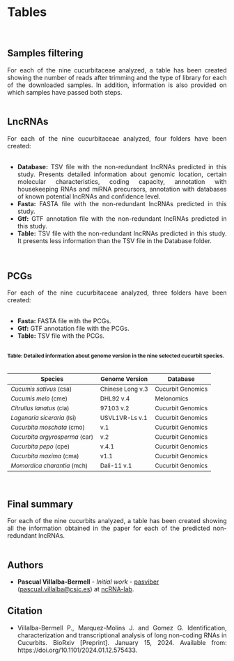 # Tables

<br />

## Samples filtering

<div align="justify">For each of the nine cucurbitaceae analyzed, a table has been created showing the number of reads after trimming and the type of library for each of the downloaded samples. In addition, information is also provided on which samples have passed both steps.</div><br />

## LncRNAs

<div align="justify">For each of the nine cucurbitaceae analyzed, four folders have been created:</div><br />

 - <div align="justify"><b>Database:</b> TSV file with the non-redundant lncRNAs predicted in this study. Presents detailed information about genomic location, certain molecular characteristics, coding capacity, annotation with housekeeping RNAs and miRNA precursors, annotation with databases of known potential lncRNAs and confidence level.</div>
 - <div align="justify"><b>Fasta:</b> FASTA file with the non-redundant lncRNAs predicted in this study.</div>
 - <div align="justify"><b>Gtf:</b> GTF annotation file with the non-redundant lncRNAs predicted in this study.</div>
 - <div align="justify"><b>Table:</b> TSV file with the non-redundant lncRNAs predicted in this study. It presents less information than the TSV file in the Database folder. </div>

<br />

## PCGs

 <div align="justify">For each of the nine cucurbitaceae analyzed, three folders have been created:</div><br />
  
 - <div align="justify"><b>Fasta:</b> FASTA file with the PCGs.</div>
 - <div align="justify"><b>Gtf:</b> GTF annotation file with the PCGs.</div>
 - <div align="justify"><b>Table:</b> TSV file with the PCGs.</div>

<br />

<div align="justify"> <sub><b>Table: Detailed information about genome version in the nine selected cucurbit species.</b></sub> </div>

<br />

| <sub>Species</sub>                        | <sub>Genome Version</sub>    | <sub>Database</sub>           |
|-------------------------------------------|------------------------------|-------------------------------|
| <sub>*Cucumis sativus* (csa)</sub>        | <sub>Chinese Long v.3</sub>  | <sub>Cucurbit Genomics</sub>  |
| <sub>*Cucumis melo* (cme)</sub>           | <sub>DHL92 v.4</sub>         | <sub>Melonomics</sub>         |
| <sub>*Citrullus lanatus* (cla)</sub>      | <sub>97103 v.2</sub>         | <sub>Cucurbit Genomics</sub>  |
| <sub>*Lagenaria siceraria* (lsi)</sub>    | <sub>USVL1VR-Ls v.1</sub>    | <sub>Cucurbit Genomics</sub>  |
| <sub>*Cucurbita moschata* (cmo)</sub>     | <sub>v.1</sub>               | <sub>Cucurbit Genomics</sub>  |
| <sub>*Cucurbita argyrosperma* (car)</sub> | <sub>v.2</sub>               | <sub>Cucurbit Genomics</sub>  |
| <sub>*Cucurbita pepo* (cpe)</sub>         | <sub>v.4.1</sub>             | <sub>Cucurbit Genomics</sub>  |
| <sub>*Cucurbita maxima* (cma)</sub>       | <sub>v1.1</sub>              | <sub>Cucurbit Genomics</sub>  |
| <sub>*Momordica charantia* (mch)</sub>    | <sub>Dali-11 v.1</sub>       | <sub>Cucurbit Genomics</sub>  |

<br />

## Final summary

<div align="justify">For each of the nine cucurbits analyzed, a table has been created showing all the information obtained in the paper for each of the predicted non-redundant lncRNAs.</div><br />

## Authors

* **Pascual Villalba-Bermell** - *Initial work* - [pasviber](https://github.com/pasviber) (pascual.villalba@csic.es) at [ncRNA-lab](https://github.com/ncRNA-lab).<br />

## Citation

* <div align="justify"> Villalba-Bermell P., Marquez-Molins J. and Gomez G. Identification, characterization and transcriptional analysis of long non-coding RNAs in Cucurbits. BioRxiv [Preprint]. January 15, 2024. Available from: https://doi.org/10.1101/2024.01.12.575433. </div>

